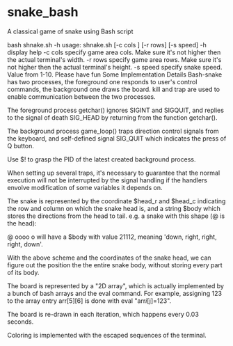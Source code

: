 # snake_bash
A classical game of snake using Bash script

bash shnake.sh -h
usage: shnake.sh [-c cols ] [-r rows] [-s speed]
  -h display help
  -c cols specify game area cols. Make sure it's not higher then the actual terminal's width. 
  -r rows specify game area rows. Make sure it's not higher then the actual terminal's height.
  -s speed specify snake speed. Value from 1-10.
Please have fun
Some Implementation Details
Bash-snake has two processes, the foreground one responds to user's control commands, the background one draws the board. kill and trap are used to enable communication between the two processes.

The foreground process getchar() ignores SIGINT and SIGQUIT, and replies to the signal of death SIG_HEAD by returning from the function getchar().

The background process game_loop() traps direction control signals from the keyboard, and self-defined signal SIG_QUIT which indicates the press of Q button.

Use $! to grasp the PID of the latest created background process.

When setting up several traps, it's necessary to guarantee that the normal execution will not be interrupted by the signal handling if the handlers envolve modification of some variables it depends on.

The snake is represented by the coordinate $head_r and $head_c indicating the row and column on which the snake head is, and a string $body which stores the directions from the head to tail. e.g. a snake with this shape (@ is the head):

@
oooo
   o
will have a $body with value 21112, meaning 'down, right, right, right, down'.

With the above scheme and the coordinates of the snake head, we can figure out the position the the entire snake body, without storing every part of its body.

The board is represented by a "2D array", which is actually implemented by a bunch of bash arrays and the eval command. For example, assigning 123 to the array entry arr[5][6] is done with eval "arr$i[$j]=123".

The board is re-drawn in each iteration, which happens every 0.03 seconds.

Coloring is implemented with the escaped sequences of the terminal.
